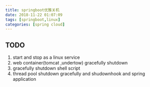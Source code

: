 ```yaml
---
title: springboot优雅关机
date: 2018-11-22 01:07:09
tags: [springboot,linux]
categories: [spring cloud]
---
```

## TODO
1. start and stop as a linux service
2. web container(tomcat ,undertow) gracefully shutdown
3. gracefully shutdown shell script
4. thread pool shutdown gracefully and shudownhook and spring application